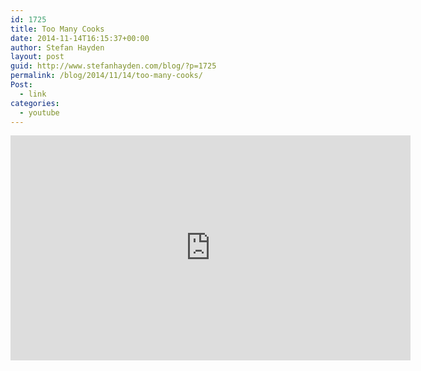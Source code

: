 ```yaml
---
id: 1725
title: Too Many Cooks
date: 2014-11-14T16:15:37+00:00
author: Stefan Hayden
layout: post
guid: http://www.stefanhayden.com/blog/?p=1725
permalink: /blog/2014/11/14/too-many-cooks/
Post:
  - link
categories:
  - youtube
---
```

<iframe id="ytplayer" type="text/html" width="640" height="360"
  src="https://www.youtube.com/embed/watch?v=QrGrOK8oZG8"
  frameborder="0"></iframe>
